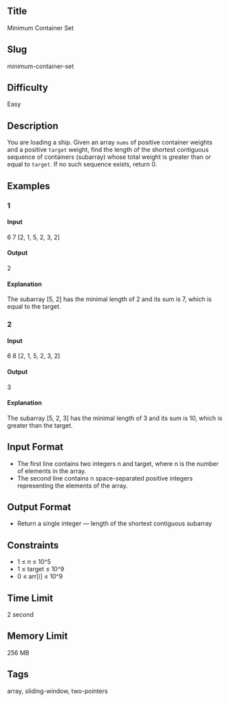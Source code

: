 ## Title

Minimum Container Set

## Slug

minimum-container-set

## Difficulty

Easy

## Description

You are loading a ship. Given an array `nums` of positive container weights and a positive `target` weight, find the length of the shortest contiguous sequence of containers (subarray) whose total weight is greater than or equal to `target`. If no such sequence exists, return 0.

## Examples

### 1

#### Input

6 7
[2, 1, 5, 2, 3, 2]

#### Output

2

#### Explanation

The subarray [5, 2] has the minimal length of 2 and its sum is 7, which is equal to the target.

### 2

#### Input

6 8
[2, 1, 5, 2, 3, 2]

#### Output

3

#### Explanation

The subarray [5, 2, 3] has the minimal length of 3 and its sum is 10, which is greater than the target.

## Input Format

- The first line contains two integers n and target, where n is the number of elements in the array.
- The second line contains n space-separated positive integers representing the elements of the array.

## Output Format

- Return a single integer — length of the shortest contiguous subarray

## Constraints

- 1 ≤ n ≤ 10^5
- 1 ≤ target ≤ 10^9
- 0 ≤ arr[i] ≤ 10^9

## Time Limit

2 second

## Memory Limit

256 MB

## Tags

array, sliding-window, two-pointers